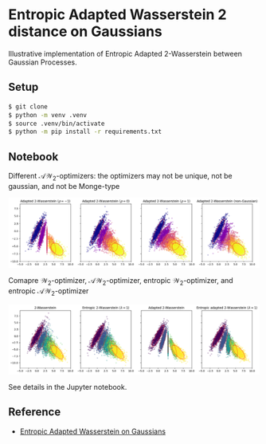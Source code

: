 # Entropic Adapted Wasserstein 2 distance on Gaussians 

Illustrative implementation of Entropic Adapted 2-Wasserstein between Gaussian Processes.

## Setup
```bash
$ git clone
$ python -m venv .venv
$ source .venv/bin/activate
$ python -m pip install -r requirements.txt
```
## Notebook

Different $\mathcal{AW}_2$-optimizers: the optimizers may not be unique, not be gaussian, and not be Monge-type
   
![Alt text](assets/compare_rho.png)
   
Comapre $\mathcal{W}_2$-optimizer, $\mathcal{AW}_2$-optimizer, entropic $\mathcal{W}_2$-optimizer, and entropic $\mathcal{AW}_2$-optimizer
   
![Alt text](assets/compare_scatter_contor.png)

See details in the Jupyter notebook.


## Reference
- [Entropic Adapted Wasserstein on Gaussians](https://arxiv.org/abs/2412.18794)  

